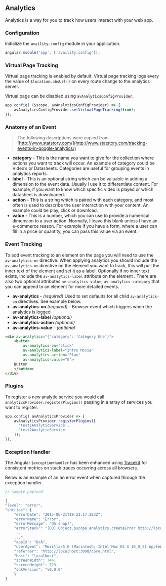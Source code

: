 ## Analytics

Analytics is a way for you to track how users interact with your web app.

### Configuration

Initialize the `availity.config` module in your application. 

```javascript
angular.module('app', ['availity.config']);
```

### Virtual Page Tracking

Virtual page tracking is enabled by default. Virtual page tracking logs every  the value of `$location.absUrl()` on every route change to the analytics server.

Virtual page can be disabled using `avAnalyticsConfigProvider`.

```javascript
app.config( ($scope, avAnalyticsConfigProvider) => {
    avAnalyticsConfigProvider.setVirtualPageTracking(true);
});
```

### Anatomy of an Event

> The following descriptions were copied from [http://www.statstory.com/](http://www.statstory.com/tracking-events-in-google-analytics/)

* **category** - This is the name you want to give for the collection where actions you want to track will occur. An example of category could be Video’s or Datasheets.  Categories are useful for grouping events in analytics reports.
* **label** - This is an optional string which can be valuable in adding a dimension to the event data. Usually I use it to differentiate content. For example, if you want to know which specific video is played or which datasheet is downloaded.
* **action** - This is a string which is paired with each category, and most often is used to describe the user interaction with your content. An example could be play, click or download.
* **value** - This is a number, which you can use to provide a numerical dimension to a user action. Normally, I leave this blank unless I have an e-commerce reason. For example if you have a form, where a user can fill in a price or quantity, you can pass this value via an event.

### Event Tracking

To add event tracking to an element on the page you will need to use the `av-analytics-on` directive. When applying analytics  you should include the `av-analytics-on` directive on the element you want to track, this will pull the inner text of the element and set it as a label. Optionally if no inner text exists, include the `av-analytics-label` attribute on the element . There are also two optional attributes `av-analytics-value`, `av-analytics-category` that you can append to an element for more detailed events.

* **av-analytics** - _(required)_ Used to set defaults for all child `av-analytics-on` directives.  See example below.
* **av-analytics-on** _(required)_ - Browser event which triggers when the analytics is logged
* **av-analytics-label** _(optional)_ 
* **av-analytics-action** _(optional)_
* **av-analytics-value** - _(optional_ 

```html
<div av-analytics="{'category': 'Category One'}">
    <button
        av-analytics-on="click"
        av-analytics-label="Intro Movie"
        av-analytics-action="Play"
        av-analytics-value="0">
    Button
    </button>
</div>
```

### Plugins

To register a new analytic service you would call `analyticsProvider.registerPlugins()` passing in a array of services you want to register.

```javascript
app.config( avAnalyticsProvider => {
    avAnalyticsProvider.registerPlugins([
      'test1AnalyticService',
      'test2AnalyticService'
    ]);
});
```

### Exception Handler

The Angular `$exceptionHandler` has been enhanced using [Tracekit](https://github.com/csnover/TraceKit) for consistent metrics on stack traces occurring across all browsers.

Below is an example of an an error event when captured through the exception handler.

```javascript
// sample payload

{
"level": "error",
"entries": {
    "errorDate": "2015-06-21T19:21:17.283Z",
    "errorName": "Error",
    "errorMessage": "Oh snap!",
    "errorStack": "[00] Object.$scope.analytics.createError http://localhost:3000/js/docs-demos.js:46:15\n[01] Parser.functionCall http://
    ...
    ...",
    "appId": "N/A",
    "userAgent": "Mozilla/5.0 (Macintosh; Intel Mac OS X 10_9_5) AppleWebKit/537.36 (KHTML, like Gecko) Chrome/43.0.2357.81 Safari/537.36",
    "referrer": "http://localhost:3000/core.html",
    "host": "localhost",
    "screenWidth": 744,
    "screenHeight": 723,
    "sdkVersion": "v0.0.0"
    }
}

```
